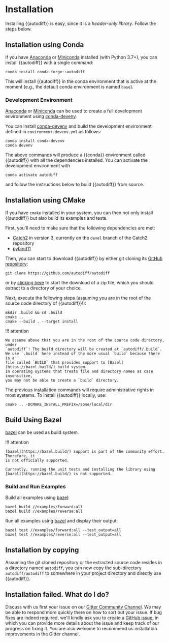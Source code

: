 # Installation

Installing {{autodiff}} is easy, since it is a *header-only library*. Follow
the steps below.

## Installation using Conda

If you have [Anaconda] or [Miniconda] installed (with Python 3.7+), you can
install {{autodiff}} with a single command:

~~~
conda install conda-forge::autodiff
~~~

This will install {{autodiff}} in the conda environment that is active at the
moment (e.g., the default conda environment is named `base`).

### Development Environment

[Anaconda] or [Miniconda] can be used to create a full development environment using [conda-devenv].

You can install [conda-devenv] and build the development environment defined in `environment.devenv.yml` as follows:
~~~
conda install conda-devenv
conda devenv
~~~

The above commands will produce a {{conda}} environment called {{autodiff}} with all the dependencies installed. You can activate the development environment with
~~~
conda activate autodiff
~~~
and follow the instructions below to build {{autodiff}} from source.

## Installation using CMake

If you have `cmake` installed in your system, you can then not only install
{{autodiff}} but also build its examples and tests.

First, you'll need to make sure that the following dependencies are met:
* [Catch2] in version 3, currently on the `devel` branch of the Catch2 repository
* [pybind11]

Then, you can start to download {{autodiff}} by either git cloning its [GitHub repository][github]:

~~~
git clone https://github.com/autodiff/autodiff
~~~

or by [clicking here][zip] to start the download of a zip file, which you
should extract to a directory of your choice.

Next, execute the following steps (assuming you are in the root of the source code directory of {{autodiff}}!):

~~~
mkdir .build && cd .build
cmake ..
cmake --build . --target install
~~~

!!! attention

    We assume above that you are in the root of the source code directory, under
    `autodiff`! The build directory will be created at `autodiff/.build`.
    We use `.build` here instead of the more usual `build` because there is a
    file called `BUILD` that provides support to [Bazel](https://bazel.build/) build system.
    In operating systems that treats file and directory names as case insensitive,
    you may not be able to create a `build` directory.

The previous installation commands will require administrative rights in most
systems. To install {{autodiff}} locally, use:

~~~
cmake .. -DCMAKE_INSTALL_PREFIX=/some/local/dir
~~~

## Build Using Bazel

[bazel](https://bazel.build/) can be used as build system.

!!! attention

    [bazel](https://bazel.build/) support is part of the community effort. Therefore, it
    is not officially supported.

    Currently, running the unit tests and installing the library using
    [bazel](https://bazel.build/) is not supported.

### Build and Run Examples

Build all examples using [bazel](https://bazel.build/):

~~~
bazel build //examples/forward:all
bazel build //examples/reverse:all
~~~

Run all examples using [bazel](https://bazel.build/) and display their output:

~~~
bazel test //examples/forward:all --test_output=all
bazel test //examples/reverse:all --test_output=all
~~~

## Installation by copying

Assuming the git cloned repository or the extracted source code resides in a
directory named `autodiff`, you can now copy the sub-directory
`autodiff/autodiff` to somewhere in your project directory and directly use
{{autodiff}}.


## Installation failed. What do I do?

Discuss with us first your issue on our [Gitter Community Channel][gitter]. We
may be able to respond more quickly there on how to sort out your issue. If bug
fixes are indeed required, we'll kindly ask you to create a [GitHub
issue][issues], in which you can provide more details about the issue and keep
track of our progress on fixing it. You are also welcome to recommend us
installation improvements in the Gitter channel.



[Anaconda]: https://www.anaconda.com/distribution/
[Miniconda]: https://docs.conda.io/en/latest/miniconda.html
[gitter]: https://gitter.im/autodiff/community
[github]: https://github.com/autodiff/autodiff
[zip]: https://github.com/autodiff/autodiff/archive/master.zip
[issues]: https://github.com/autodiff/autodiff/issues/new
[conda-devenv]: https://conda-devenv.readthedocs.io/en/latest/
[Catch2]: https://github.com/catchorg/Catch2
[pybind11]: https://github.com/pybind/pybind11
